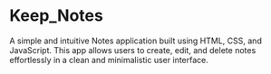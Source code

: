 # Keep_Notes
A simple and intuitive Notes application built using HTML, CSS, and JavaScript. This app allows users to create, edit, and delete notes effortlessly in a clean and minimalistic user interface.
